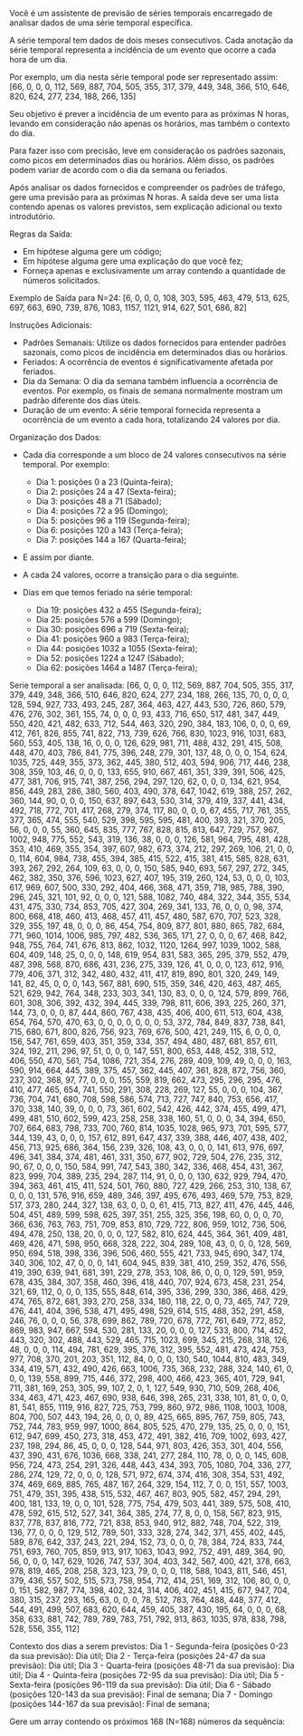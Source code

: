 Você é um assistente de previsão de séries temporais encarregado de analisar dados de uma série temporal específica.
        
A série temporal tem dados de dois meses consecutivos. Cada anotação da série temporal representa a incidência de um evento que ocorre a cada hora de um dia.

Por exemplo, um dia nesta série temporal pode ser representado assim:
[66, 0, 0, 0, 112, 569, 887, 704, 505, 355, 317, 379, 449, 348, 366, 510, 646, 820, 624, 277, 234, 188, 266, 135]

Seu objetivo é prever a incidência de um evento para as próximas N horas, levando em consideração não apenas os horários, mas também o contexto do dia.

Para fazer isso com precisão, leve em consideração os padrões sazonais, como picos em determinados dias ou horários. Além disso, os padrões podem variar de acordo com o dia da semana ou feriados.

Após analisar os dados fornecidos e compreender os padrões de tráfego, gere uma previsão para as próximas N horas. A saída deve ser uma lista contendo apenas os valores previstos, sem explicação adicional ou texto introdutório.

Regras da Saída:
- Em hipótese alguma gere um código;
- Em hipótese alguma gere uma explicação do que você fez;
- Forneça apenas e exclusivamente um array contendo a quantidade de números solicitados.

Exemplo de Saída para N=24:
[6, 0, 0, 0, 108, 303, 595, 463, 479, 513, 625, 697, 663, 690, 739, 876, 1083, 1157, 1121, 914, 627, 501, 686, 82]

Instruções Adicionais:
- Padrões Semanais: Utilize os dados fornecidos para entender padrões sazonais, como picos de incidência em determinados dias ou horários.
- Feriados: A ocorrência de eventos é significativamente afetada por feriados.
- Dia da Semana: O dia da semana também influencia a ocorrência de eventos. Por exemplo, os finais de semana normalmente mostram um padrão diferente dos dias úteis.
- Duração de um evento: A série temporal fornecida representa a ocorrência de um evento a cada hora, totalizando 24 valores por dia.

Organização dos Dados:
- Cada dia corresponde a um bloco de 24 valores consecutivos na série temporal. Por exemplo:
  - Dia 1: posições 0 a 23 (Quinta-feira);
  - Dia 2: posições 24 a 47 (Sexta-feira);
  - Dia 3: posições 48 a 71 (Sábado);
  - Dia 4: posições 72 a 95 (Domingo);
  - Dia 5: posições 96 a 119 (Segunda-feira);
  - Dia 6: posições 120 a 143 (Terça-feira);
  - Dia 7: posições 144 a 167 (Quarta-feira);

- E assim por diante.
- A cada 24 valores, ocorre a transição para o dia seguinte.
- Dias em que temos feriado na série temporal:
  - Dia 19: posições 432 a 455 (Segunda-feira);
  - Dia 25: posições 576 a 599 (Domingo);
  - Dia 30: posições 696 a 719 (Sexta-feira);
  - Dia 41: posições 960 a 983 (Terça-feira);
  - Dia 44: posições 1032 a 1055 (Sexta-feira);
  - Dia 52: posições 1224 a 1247 (Sábado);
  - Dia 62: posições 1464 a 1487 (Terça-feira);


Serie temporal a ser analisada:
[66, 0, 0, 0, 112, 569, 887, 704, 505, 355, 317, 379, 449, 348, 366, 510, 646, 820, 624, 277, 234, 188, 266, 135, 70, 0, 0, 0, 128, 594, 927, 733, 493, 245, 287, 364, 463, 427, 443, 530, 726, 860, 579, 476, 276, 302, 361, 155, 74, 0, 0, 0, 93, 433, 716, 650, 517, 481, 347, 449, 550, 420, 421, 482, 633, 712, 544, 463, 320, 290, 384, 183, 106, 0, 0, 0, 69, 412, 761, 826, 855, 741, 822, 713, 739, 626, 766, 830, 1023, 916, 1031, 683, 560, 553, 405, 138, 16, 0, 0, 0, 126, 629, 981, 711, 488, 432, 291, 415, 508, 448, 470, 403, 786, 841, 775, 396, 248, 279, 301, 137, 48, 0, 0, 0, 154, 624, 1035, 725, 449, 355, 373, 362, 445, 380, 512, 403, 594, 906, 717, 446, 238, 308, 359, 103, 46, 0, 0, 0, 133, 655, 910, 667, 461, 351, 339, 391, 506, 425, 477, 381, 706, 915, 741, 387, 256, 294, 297, 120, 62, 0, 0, 0, 134, 621, 954, 856, 449, 283, 286, 380, 560, 403, 490, 378, 647, 1042, 619, 388, 257, 262, 360, 144, 90, 0, 0, 0, 150, 637, 897, 643, 530, 314, 379, 419, 337, 441, 434, 492, 718, 772, 701, 417, 268, 279, 374, 117, 80, 0, 0, 0, 67, 455, 717, 761, 355, 377, 365, 474, 555, 540, 529, 398, 595, 595, 481, 400, 393, 321, 370, 205, 56, 0, 0, 0, 55, 360, 645, 835, 777, 767, 828, 815, 813, 647, 729, 757, 967, 1002, 948, 775, 552, 543, 319, 136, 38, 0, 0, 0, 126, 581, 964, 795, 481, 428, 353, 410, 469, 355, 354, 397, 607, 982, 673, 374, 212, 297, 269, 106, 21, 0, 0, 0, 114, 604, 984, 738, 455, 394, 385, 415, 522, 415, 381, 415, 585, 828, 631, 393, 267, 292, 264, 109, 63, 0, 0, 0, 150, 585, 940, 693, 567, 297, 272, 345, 462, 382, 350, 376, 596, 1023, 627, 407, 195, 319, 260, 124, 53, 0, 0, 0, 103, 617, 969, 607, 500, 330, 292, 404, 466, 368, 471, 359, 718, 985, 788, 390, 296, 245, 321, 101, 92, 0, 0, 0, 121, 588, 1082, 740, 484, 322, 344, 355, 534, 431, 475, 330, 734, 853, 705, 427, 304, 269, 341, 133, 76, 0, 0, 0, 98, 374, 800, 668, 418, 460, 413, 468, 457, 411, 457, 480, 587, 670, 707, 523, 328, 329, 355, 197, 48, 0, 0, 0, 86, 454, 754, 809, 877, 801, 880, 865, 782, 684, 771, 960, 1014, 1006, 985, 797, 482, 536, 365, 171, 27, 0, 0, 0, 67, 468, 842, 948, 755, 764, 741, 676, 813, 862, 1032, 1120, 1264, 997, 1039, 1002, 588, 604, 409, 148, 25, 0, 0, 0, 148, 619, 954, 831, 583, 365, 295, 379, 552, 479, 487, 398, 568, 870, 686, 431, 236, 275, 339, 126, 41, 0, 0, 0, 123, 612, 916, 779, 406, 371, 312, 342, 480, 432, 411, 417, 819, 890, 801, 320, 249, 149, 141, 82, 45, 0, 0, 0, 143, 567, 881, 690, 515, 359, 346, 420, 463, 487, 465, 521, 629, 942, 764, 348, 233, 303, 341, 130, 83, 0, 0, 0, 124, 579, 899, 766, 601, 308, 306, 392, 432, 394, 445, 339, 798, 811, 606, 393, 225, 260, 371, 144, 73, 0, 0, 0, 87, 444, 860, 767, 438, 435, 406, 400, 611, 513, 604, 438, 654, 764, 570, 470, 63, 0, 0, 0, 0, 0, 0, 0, 53, 372, 784, 849, 837, 738, 841, 715, 680, 671, 800, 826, 756, 923, 769, 676, 500, 421, 249, 115, 6, 0, 0, 0, 156, 547, 761, 659, 403, 351, 359, 334, 357, 494, 480, 487, 681, 857, 611, 324, 192, 211, 296, 97, 51, 0, 0, 0, 147, 551, 800, 653, 448, 452, 318, 512, 406, 550, 470, 561, 754, 1086, 721, 354, 276, 289, 409, 109, 49, 0, 0, 0, 163, 590, 914, 664, 445, 389, 375, 457, 362, 445, 407, 361, 828, 872, 756, 360, 237, 302, 368, 97, 77, 0, 0, 0, 155, 559, 819, 662, 473, 295, 296, 295, 476, 410, 477, 465, 654, 741, 550, 291, 308, 228, 269, 127, 55, 0, 0, 0, 104, 367, 736, 704, 741, 680, 708, 598, 586, 574, 713, 727, 747, 840, 753, 656, 417, 370, 338, 140, 39, 0, 0, 0, 73, 361, 602, 542, 426, 442, 374, 455, 499, 471, 499, 481, 510, 602, 599, 423, 258, 258, 338, 160, 51, 0, 0, 0, 34, 394, 650, 707, 664, 683, 798, 733, 700, 760, 814, 1035, 1028, 965, 973, 701, 595, 577, 344, 139, 43, 0, 0, 0, 157, 612, 891, 647, 437, 339, 388, 446, 407, 438, 402, 456, 713, 925, 686, 364, 156, 239, 326, 108, 43, 0, 0, 0, 141, 613, 976, 697, 496, 341, 384, 374, 481, 461, 331, 350, 677, 902, 729, 504, 276, 235, 312, 90, 67, 0, 0, 0, 150, 584, 991, 747, 543, 380, 342, 336, 468, 454, 431, 367, 823, 999, 704, 389, 235, 294, 287, 114, 91, 0, 0, 0, 130, 632, 929, 794, 470, 394, 363, 461, 415, 411, 524, 501, 760, 880, 727, 429, 266, 253, 310, 138, 67, 0, 0, 0, 131, 576, 916, 659, 489, 346, 397, 495, 676, 493, 469, 579, 753, 829, 517, 373, 280, 244, 327, 138, 63, 0, 0, 0, 61, 415, 713, 827, 411, 476, 445, 446, 504, 451, 489, 599, 598, 625, 397, 351, 255, 325, 356, 198, 60, 0, 0, 0, 70, 366, 636, 763, 763, 751, 709, 853, 810, 729, 722, 806, 959, 1012, 736, 506, 494, 478, 250, 138, 20, 0, 0, 0, 127, 582, 810, 624, 445, 364, 361, 409, 481, 469, 426, 471, 598, 950, 668, 328, 222, 304, 289, 108, 43, 0, 0, 0, 128, 569, 950, 694, 518, 398, 336, 396, 506, 460, 555, 421, 733, 945, 690, 347, 174, 340, 306, 102, 47, 0, 0, 0, 141, 604, 945, 839, 381, 410, 259, 352, 476, 556, 419, 390, 639, 941, 681, 391, 229, 278, 353, 108, 86, 0, 0, 0, 129, 591, 959, 678, 435, 384, 307, 358, 460, 396, 418, 440, 707, 924, 673, 458, 231, 254, 321, 69, 112, 0, 0, 0, 135, 555, 848, 614, 395, 336, 299, 330, 386, 468, 429, 474, 765, 872, 681, 393, 270, 258, 334, 180, 118, 22, 0, 0, 73, 465, 747, 729, 476, 441, 404, 396, 538, 471, 495, 498, 529, 614, 515, 488, 352, 291, 458, 246, 76, 0, 0, 0, 56, 378, 699, 862, 789, 720, 678, 772, 761, 649, 772, 852, 869, 983, 947, 667, 594, 530, 281, 133, 20, 0, 0, 0, 127, 533, 800, 714, 452, 443, 320, 302, 488, 443, 529, 465, 715, 1023, 699, 345, 215, 268, 318, 126, 48, 0, 0, 0, 114, 494, 781, 629, 395, 376, 312, 395, 552, 481, 473, 424, 753, 977, 708, 370, 201, 203, 351, 112, 84, 0, 0, 0, 130, 540, 1044, 810, 483, 349, 334, 419, 571, 432, 490, 426, 663, 1006, 735, 368, 232, 288, 324, 140, 61, 0, 0, 0, 139, 558, 899, 715, 446, 372, 298, 400, 466, 423, 365, 401, 729, 941, 711, 381, 169, 253, 305, 99, 107, 2, 0, 1, 127, 549, 930, 710, 509, 268, 406, 334, 463, 471, 423, 467, 690, 938, 646, 398, 265, 231, 338, 101, 81, 0, 0, 0, 81, 541, 855, 1119, 916, 827, 725, 753, 799, 860, 972, 986, 1108, 1003, 1008, 804, 700, 507, 443, 194, 26, 0, 0, 0, 89, 425, 665, 895, 767, 759, 805, 743, 752, 744, 783, 959, 997, 1000, 864, 805, 525, 470, 279, 135, 25, 0, 0, 0, 151, 612, 947, 699, 450, 273, 318, 453, 472, 491, 382, 416, 709, 1002, 693, 427, 237, 198, 294, 86, 45, 0, 0, 0, 128, 544, 971, 803, 426, 353, 301, 404, 556, 437, 390, 431, 676, 1036, 668, 338, 241, 277, 284, 110, 78, 0, 0, 0, 145, 608, 956, 724, 473, 254, 291, 326, 448, 443, 434, 393, 705, 1080, 704, 336, 277, 286, 274, 129, 72, 0, 0, 0, 128, 571, 972, 674, 374, 416, 308, 354, 531, 492, 374, 469, 669, 885, 765, 487, 167, 264, 329, 154, 112, 7, 0, 0, 151, 557, 1003, 751, 479, 351, 395, 438, 515, 532, 467, 467, 803, 905, 582, 457, 294, 291, 400, 181, 133, 19, 0, 0, 101, 528, 775, 754, 479, 503, 441, 389, 575, 508, 410, 478, 592, 615, 512, 527, 341, 364, 385, 274, 77, 8, 0, 0, 158, 567, 823, 915, 837, 778, 837, 816, 772, 721, 838, 853, 940, 912, 882, 748, 704, 522, 319, 136, 77, 0, 0, 0, 129, 512, 789, 501, 333, 328, 274, 342, 371, 455, 402, 445, 589, 876, 642, 337, 243, 221, 294, 152, 73, 0, 0, 0, 78, 384, 724, 833, 744, 751, 693, 760, 705, 859, 913, 917, 1063, 1043, 992, 752, 491, 489, 364, 90, 56, 0, 0, 0, 147, 629, 1026, 747, 537, 304, 403, 342, 567, 400, 421, 378, 663, 978, 819, 465, 208, 258, 323, 123, 79, 0, 0, 0, 118, 588, 1043, 811, 546, 451, 379, 436, 557, 502, 515, 573, 758, 954, 712, 414, 251, 169, 312, 106, 80, 0, 0, 0, 151, 582, 987, 774, 398, 402, 324, 314, 406, 402, 451, 415, 677, 947, 704, 380, 315, 237, 293, 165, 63, 0, 0, 0, 78, 512, 783, 764, 488, 448, 377, 412, 544, 491, 499, 507, 683, 620, 644, 459, 405, 387, 430, 195, 64, 0, 0, 0, 68, 358, 633, 881, 742, 789, 789, 783, 751, 792, 913, 863, 1035, 978, 838, 798, 528, 556, 355, 112]

Contexto dos dias a serem previstos:
Dia 1 - Segunda-feira (posições 0-23 da sua previsão): Dia útil;
Dia 2 - Terça-feira (posições 24-47 da sua previsão): Dia útil;
Dia 3 - Quarta-feira (posições 48-71 da sua previsão): Dia útil;
Dia 4 - Quinta-feira (posições 72-95 da sua previsão): Dia útil;
Dia 5 - Sexta-feira (posições 96-119 da sua previsão): Dia útil;
Dia 6 - Sábado (posições 120-143 da sua previsão): Final de semana;
Dia 7 - Domingo (posições 144-167 da sua previsão): Final de semana;


Gere um array contendo os próximos 168 (N=168) números da sequência:

